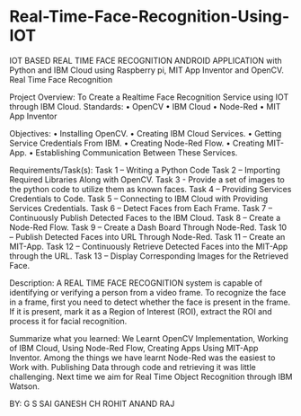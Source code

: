# Real-Time-Face-Recognition-Using-IOT
IOT BASED REAL TIME FACE RECOGNITION ANDROID APPLICATION with Python and IBM Cloud using Raspberry pi, MIT App Inventor and OpenCV.
Real Time Face Recognition

Project Overview:
To Create a Realtime Face Recognition Service using IOT through IBM Cloud.
Standards:
•	OpenCV
•	IBM Cloud
•	Node-Red
•	MIT App Inventor

Objectives:
•	Installing OpenCV.
•	Creating IBM Cloud Services. 
•	Getting Service Credentials From IBM.
•	Creating Node-Red Flow.
•	Creating MIT-App.
•	Establishing Communication Between These Services.

Requirements/Task(s):
Task 1 – Writing a Python Code
Task 2 – Importing Required Libraries Along with OpenCV.
Task 3 - Provide a set of images to the python code to utilize them as known faces.
Task 4 – Providing Services Credentials to Code.
Task 5 – Connecting to IBM Cloud with Providing Services Credentials.
Task 6 – Detect Faces from Each Frame.
Task 7 – Continuously Publish Detected Faces to the IBM Cloud.
Task 8 – Create a Node-Red Flow.
Task 9 – Create a Dash Board Through Node-Red.
Task 10 – Publish Detected Faces into URL Through Node-Red.
Task 11 – Create an MIT-App.
Task 12 – Continuously Retrieve Detected Faces into the MIT-App through the URL.
Task 13 – Display Corresponding Images for the Retrieved Face.
	

Description:
A REAL TIME FACE RECOGNITION system is capable of identifying or verifying a person from a video frame. To recognize the face in a frame, first you need to detect whether the face is present in the frame. If it is present, mark it as a Region of Interest (ROI), extract the ROI and process it for facial recognition.

Summarize what you learned:
We Learnt OpenCV Implementation, Working of IBM Cloud, Using Node-Red Flow, Creating Apps Using MIT-App Inventor. Among the things we have learnt Node-Red was the easiest to Work with. Publishing Data through code and retrieving it was little challenging. Next time we aim for Real Time Object Recognition through IBM Watson.



BY:
G S SAI GANESH
CH ROHIT
ANAND RAJ





